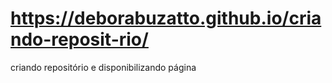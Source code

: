 # https://deborabuzatto.github.io/criando-reposit-rio/
criando repositório e disponibilizando página
